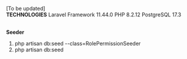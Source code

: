 [To be updated]<br>
<strong>TECHNOLOGIES</strong>
 Laravel Framework 11.44.0
 PHP 8.2.12
 PostgreSQL 17.3
 
<br><strong>Seeder</strong>
1. php artisan db:seed --class=RolePermissionSeeder
2. php artisan db:seed
